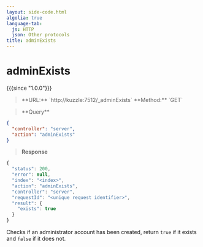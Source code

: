 ```yaml
---
layout: side-code.html
algolia: true
language-tab:
  js: HTTP
  json: Other protocols
title: adminExists
---
```


# adminExists

{{{since "1.0.0"}}}


<blockquote class="js">
<p>
**URL:** `http://kuzzle:7512/_adminExists`  
**Method:** `GET`
</p>
</blockquote>

<blockquote class="json">
<p>
**Query**
</p>
</blockquote>


```json
{
  "controller": "server",
  "action": "adminExists"
}
```

>**Response**

```javascript
{
  "status": 200,                     
  "error": null,                     
  "index": "<index>",
  "action": "adminExists",
  "controller": "server",
  "requestId": "<unique request identifier>",
  "result": {
    "exists": true
  }
}
```

Checks if an administrator account has been created, return `true` if it exists and `false` if it does not.
